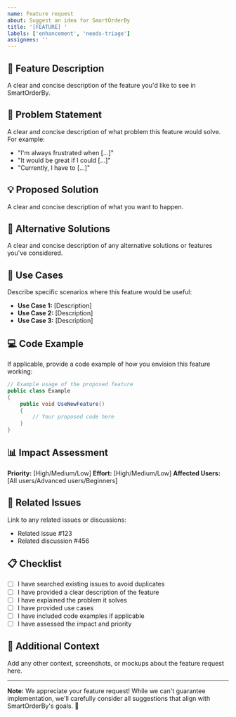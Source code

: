 ```yaml
---
name: Feature request
about: Suggest an idea for SmartOrderBy
title: '[FEATURE] '
labels: ['enhancement', 'needs-triage']
assignees: ''
---
```


## 🚀 Feature Description

A clear and concise description of the feature you'd like to see in SmartOrderBy.

## 🎯 Problem Statement

A clear and concise description of what problem this feature would solve. For example:
- "I'm always frustrated when [...]"
- "It would be great if I could [...]"
- "Currently, I have to [...]"

## 💡 Proposed Solution

A clear and concise description of what you want to happen.

## 🔄 Alternative Solutions

A clear and concise description of any alternative solutions or features you've considered.

## 📱 Use Cases

Describe specific scenarios where this feature would be useful:
- **Use Case 1:** [Description]
- **Use Case 2:** [Description]
- **Use Case 3:** [Description]

## 💻 Code Example

If applicable, provide a code example of how you envision this feature working:

```csharp
// Example usage of the proposed feature
public class Example
{
    public void UseNewFeature()
    {
        // Your proposed code here
    }
}
```

## 📊 Impact Assessment

**Priority:** [High/Medium/Low]
**Effort:** [High/Medium/Low]
**Affected Users:** [All users/Advanced users/Beginners]

## 🔗 Related Issues

Link to any related issues or discussions:
- Related issue #123
- Related discussion #456

## 📋 Checklist

- [ ] I have searched existing issues to avoid duplicates
- [ ] I have provided a clear description of the feature
- [ ] I have explained the problem it solves
- [ ] I have provided use cases
- [ ] I have included code examples if applicable
- [ ] I have assessed the impact and priority

## 🎉 Additional Context

Add any other context, screenshots, or mockups about the feature request here.

---

**Note:** We appreciate your feature request! While we can't guarantee implementation, we'll carefully consider all suggestions that align with SmartOrderBy's goals. 🚀
